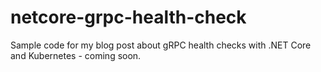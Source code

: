 # netcore-grpc-health-check
Sample code for my blog post about gRPC health checks with .NET Core and Kubernetes - coming soon. 
